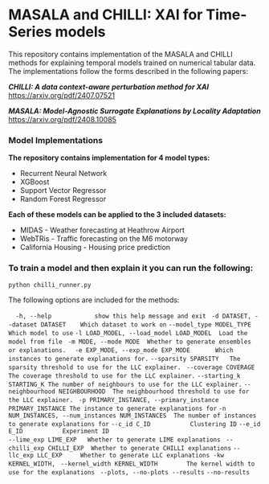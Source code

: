 # MASALA and CHILLI: XAI for Time-Series models

This repository contains implementation of the MASALA and CHILLI methods for explaining temporal models trained on numerical tabular data. The implementations follow the forms described in the following papers:

***CHILLI: A data context-aware perturbation method for XAI*** https://arxiv.org/pdf/2407.07521

***MASALA: Model-Agnostic Surrogate Explanations by Locality Adaptation*** https://arxiv.org/pdf/2408.10085



### Model Implementations

**The repository contains implementation for 4 model types:**

- Recurrent Neural Network
- XGBoost
- Support Vector Regressor
- Random Forest Regressor

**Each of these models can be applied to the 3 included datasets:**

- MIDAS - Weather forecasting at Heathrow Airport
- WebTRis - Traffic forecasting on the M6 motorway
- California Housing - Housing price prediction

### To train a model and then explain it you can run the following:

`python chilli_runner.py `

The following options are included for the methods:

`  -h, --help            show this help message and exit`
 ` -d DATASET, --dataset DATASET    Which dataset to work on` 
`--model_type MODEL_TYPE  Which model to use`
`-l LOAD_MODEL, --load_model LOAD_MODEL  Load the model from file`
 ` -m MODE, --mode MODE  Whether to generate ensembles or explanations.`
`  -e EXP_MODE, --exp_mode EXP_MODE       Which instances to generate explanations for.`
`--sparsity SPARSITY   The sparsity threshold to use for the LLC explainer.`
` --coverage COVERAGE   The coverage threshold to use for the LLC explainer.`
`--starting_k STARTING_K The number of neighbours to use for the LLC explainer.`
`--neighbourhood NEIGHBOURHOOD  The neighbourhood threshold to use for the LLC explainer.
`
`-p PRIMARY_INSTANCE, --primary_instance PRIMARY_INSTANCE The instance to generate explanations for`
` -n NUM_INSTANCES, --num_instances NUM_INSTANCES  The number of instances to generate explanations for `
`--c_id C_ID           Clustering ID`
`--e_id E_ID           Experiment ID`  
`--lime_exp LIME_EXP   Whether to generate LIME explanations `
`--chilli_exp CHILLI_EXP  Whether to generate CHILLI explanations`
`--llc_exp LLC_EXP     Whether to generate LLC explanations -kw KERNEL_WIDTH, `
`--kernel_width KERNEL_WIDTH        The kernel width to use for the explanations `
`--plots, --no-plots --results`
`--no-results`

